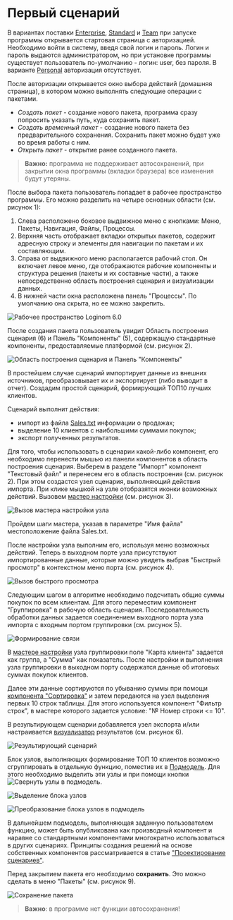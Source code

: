 # Первый сценарий

В вариантах поставки [Enterprise](https://loginom.ru/platform/pricing#edition-enterprise), [Standard](https://loginom.ru/platform/pricing#edition-standard) и [Team](https://loginom.ru/platform/pricing#edition-team) при запуске программы открывается стартовая страница с авторизацией. Необходимо войти в систему, введя свой логин и пароль. Логин и пароль выдаются администратором, но при установке программы существует пользователь по-умолчанию - логин: user, без пароля. В варианте [Personal](https://loginom.ru/platform/pricing#edition-personal) авторизация отсутствует.

После авторизации открывается окно выбора действий (домашняя страница), в котором можно выполнять следующие операции с пакетами.

* *Создать пакет* - создание нового пакета, программа сразу попросить указать путь, куда сохранить пакет.
* *Создать временный пакет* - создание нового пакета без предварительного сохранения. Сохранить пакет можно будет уже во время работы с ним.
* *Открыть пакет* - открытие ранее созданного пакета.

>**Важно:** программа не поддерживает автосохранений, при закрытии окна программы (вкладки браузера) все изменения будут утеряны.

После выбора пакета пользователь попадает в рабочее пространство программы. Его можно разделить на четыре основных области (см. рисунок 1):

1. Слева расположено боковое выдвижное меню с кнопками: Меню, Пакеты, Навигация, Файлы, Процессы.
2. Верхняя часть отображает вкладки открытых пакетов, содержит адресную строку и элементы для навигации по пакетам и их составляющим.
3. Справа от выдвижного меню располагается рабочий стол. Он включает левое меню, где отображаются рабочие компоненты и структура решения (пакеты и их составные части), а также непосредственно область построения сценария и визуализации данных.
4. В нижней части окна расположена панель "Процессы". По умолчанию она скрыта, но ее можно закрепить.

![Рабочее пространство Loginom 6.0](./first-scenario-1.png)

После создания пакета пользователь увидит Область построения сценария (6) и Панель "Компоненты" (5), содержащую стандартные компоненты, предоставляемые платформой (см. рисунок 2).

![Область построения сценария и Панель "Компоненты"](./first-scenario-2.png)

В простейшем случае сценарий импортирует данные из внешних источников, преобразовывает их и экспортирует (либо выводит в отчет).
Создадим простой сценарий, формирующий ТОП10 лучших клиентов.

Сценарий выполнит действия:

* импорт из файла [Sales.txt](../attach/Sales.txt) информации о продажах;
* выделение 10 клиентов с наибольшими суммами покупок;
* экспорт полученных результатов.

Для того, чтобы использовать в сценарии какой-либо компонент, его необходимо перенести мышью из панели компонентов в область построения сценария. Выберем в разделе "Импорт" компонент "Текстовый файл" и перенесем его в область построения (см. рисунок 2). При этом создастся узел сценария, выполняющий действия импорта. При клике мышкой на узле отобразятся иконки возможных действий. Вызовем [мастер настройки](../integration/import/txt-csv.md) (см. рисунок 3).

![Вызов мастера настройки узла](./first-scenario-3.png)

Пройдем шаги мастера, указав в параметре "Имя файла" местоположение файла Sales.txt.

После настройки узла выполним его, используя меню возможных действий. Теперь в выходном порте узла присутствуют импортированные данные, которые можно увидеть выбрав "Быстрый просмотр" в контекстном меню порта (см. рисунок 4).

![Вызов быстрого просмотра](./first-scenario-4.png)

Следующим шагом в алгоритме необходимо подсчитать общие суммы покупок по всем клиентам. Для этого переместим компонент "Группировка" в рабочую область сценария. Последовательность обработки данных задается соединением выходного порта узла импорта с входным портом группировки (см. рисунок 5).

![Формирование связи](./first-scenario-5.png)

В [мастере настройки](../processors/transformation/grouping.md) узла группировки поле "Карта клиента" задается как группа, а "Сумма" как показатель. После настройки и выполнения узла группировки в выходном порту содержатся данные об итоговых суммах покупок клиентов.

Далее эти данные сортируются по убыванию суммы при помощи [компонента "Сортировка"](../processors/transformation/sorting.md) и затем передаются на узел выделения первых 10 строк таблицы.  Для этого используется компонент "Фильтр строк", в мастере которого задается условие: "№ Номер строки <= 10".

В результирующем сценарии добавляется узел экспорта и/или настраивается [визуализатор](../visualization/readme.md) результатов (см. рисунок 6).

![Результирующий сценарий](./first-scenario-6.png)

Блок узлов, выполняющих формирование ТОП 10 клиентов возможно сгруппировать в отдельную функцию, поместив их в [Подмодель](../processors/control/submodel.md). Для этого необходимо выделить эти узлы и при помощи кнопки ![Свернуть узлы в подмодель](../media/app/icons/toolbar_18/toolbar_18_156.svg).

![Выделение блока узлов](./first-scenario-7.png)

![Преобразование блока узлов в подмодель](./first-scenario-8.png)

В дальнейшем подмодель, выполняющая заданную пользователем функцию, может быть опубликована как производный компонент и наравне со стандартными компонентами многократно использоваться в других сценариях. Принципы создания решений на основе собственных компонентов рассматривается в статье ["Проектирование сценариев"](../quick-start/scenario-construction.md).

Перед закрытием пакета его необходимо **сохранить**. Это можно сделать в меню "Пакеты" (см. рисунок 9).

![Сохранение пакета](./first-scenario-9.png)

>**Важно**: в программе нет функции автосохранения!
